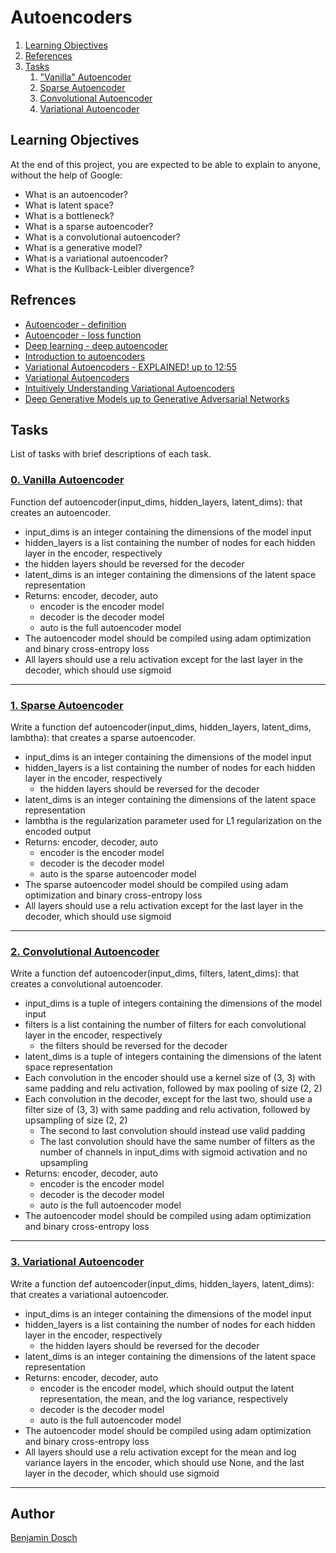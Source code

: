 # Autoencoders

1. [Learning Objectives](#learning-objectives)
2. [References](#references)
3. [Tasks](#tasks)
	1. ["Vanilla" Autoencoder](#0-vanilla-autoencoder)
	2. [Sparse Autoencoder](#1-sparse-autoencoder)
	3. [Convolutional Autoencoder](#2-convolutional-autoencoder)
	4. [Variational Autoencoder](#3-variational-autoencoder)

## Learning Objectives
At the end of this project, you are expected to be able to explain to anyone, without the help of Google:

* What is an autoencoder?
* What is latent space?
* What is a bottleneck?
* What is a sparse autoencoder?
* What is a convolutional autoencoder?
* What is a generative model?
* What is a variational autoencoder?
* What is the Kullback-Leibler divergence?

## Refrences

* [Autoencoder - definition](https://www.youtube.com/watch?v=FzS3tMl4Nsc&t=73s "Autoencoder - definition")
* [Autoencoder - loss function](https://www.youtube.com/watch?v=xTU79Zs4XKY "Autoencoder - loss function")
* [Deep learning - deep autoencoder](https://www.youtube.com/watch?v=z5ZYm_wJ37c "Deep learning - deep autoencoder")
* [Introduction to autoencoders](https://www.jeremyjordan.me/autoencoders/ "Introduction to autoencoders")
* [Variational Autoencoders - EXPLAINED! up to 12:55](https://www.youtube.com/watch?v=fcvYpzHmhvA "Variational Autoencoders - EXPLAINED! up to 12:55")
* [Variational Autoencoders](https://www.youtube.com/watch?v=9zKuYvjFFS8 "Variational Autoencoders")
* [Intuitively Understanding Variational Autoencoders](https://towardsdatascience.com/intuitively-understanding-variational-autoencoders-1bfe67eb5daf?gi=35aa97896522 "Intuitively Understanding Variational Autoencoders")
* [Deep Generative Models up to Generative Adversarial Networks](https://towardsdatascience.com/deep-generative-models-25ab2821afd3 "Deep Generative Models up to Generative Adversarial Networks")

## Tasks
List of tasks with brief descriptions of each task.

### [0. Vanilla Autoencoder](https://github.com/BenDoschGit/holbertonschool-machine_learning/blob/main/unsupervised_learning/0x04-autoencoders/0-vanilla.py "0. Vanilla Autoencoder")

Function def autoencoder(input_dims, hidden_layers, latent_dims): that creates an autoencoder.

* input_dims is an integer containing the dimensions of the model input
* hidden_layers is a list containing the number of nodes for each hidden layer in the encoder, respectively
* the hidden layers should be reversed for the decoder
* latent_dims is an integer containing the dimensions of the latent space representation
* Returns: encoder, decoder, auto
	* encoder is the encoder model
	* decoder is the decoder model
	* auto is the full autoencoder model
* The autoencoder model should be compiled using adam optimization and binary cross-entropy loss
* All layers should use a relu activation except for the last layer in the decoder, which should use sigmoid

---

### [1. Sparse Autoencoder](https://github.com/BenDoschGit/holbertonschool-machine_learning/blob/main/unsupervised_learning/0x04-autoencoders/1-sparse.py "1. Sparse Autoencoder")

Write a function def autoencoder(input_dims, hidden_layers, latent_dims, lambtha): that creates a sparse autoencoder.

* input_dims is an integer containing the dimensions of the model input
* hidden_layers is a list containing the number of nodes for each hidden layer in the encoder, respectively
	* the hidden layers should be reversed for the decoder
* latent_dims is an integer containing the dimensions of the latent space representation
* lambtha is the regularization parameter used for L1 regularization on the encoded output
* Returns: encoder, decoder, auto
	* encoder is the encoder model
	* decoder is the decoder model
	* auto is the sparse autoencoder model
* The sparse autoencoder model should be compiled using adam optimization and binary cross-entropy loss
* All layers should use a relu activation except for the last layer in the decoder, which should use sigmoid

---

### [2. Convolutional Autoencoder](https://github.com/BenDoschGit/holbertonschool-machine_learning/blob/main/unsupervised_learning/0x04-autoencoders/2-convolutional.py "2. Convolutional Autoencoder")

Write a function def autoencoder(input_dims, filters, latent_dims): that creates a convolutional autoencoder.

* input_dims is a tuple of integers containing the dimensions of the model input
* filters is a list containing the number of filters for each convolutional layer in the encoder, respectively
	* the filters should be reversed for the decoder
* latent_dims is a tuple of integers containing the dimensions of the latent space representation
* Each convolution in the encoder should use a kernel size of (3, 3) with same padding and relu activation, followed by max pooling of size (2, 2)
* Each convolution in the decoder, except for the last two, should use a filter size of (3, 3) with same padding and relu activation, followed by upsampling of size (2, 2)
	* The second to last convolution should instead use valid padding
	* The last convolution should have the same number of filters as the number of channels in input_dims with sigmoid activation and no upsampling
* Returns: encoder, decoder, auto
	* encoder is the encoder model
	* decoder is the decoder model
	* auto is the full autoencoder model
* The autoencoder model should be compiled using adam optimization and binary cross-entropy loss

---

### [3. Variational Autoencoder](https://github.com/BenDoschGit/holbertonschool-machine_learning/blob/main/unsupervised_learning/0x04-autoencoders/3-variational.py "3. Variational Autoencoder")

Write a function def autoencoder(input_dims, hidden_layers, latent_dims): that creates a variational autoencoder.

* input_dims is an integer containing the dimensions of the model input
* hidden_layers is a list containing the number of nodes for each hidden layer in the encoder, respectively
	* the hidden layers should be reversed for the decoder
* latent_dims is an integer containing the dimensions of the latent space representation
* Returns: encoder, decoder, auto
	* encoder is the encoder model, which should output the latent representation, the mean, and the log variance, respectively
	* decoder is the decoder model
	* auto is the full autoencoder model
* The autoencoder model should be compiled using adam optimization and binary cross-entropy loss
* All layers should use a relu activation except for the mean and log variance layers in the encoder, which should use None, and the last layer in the decoder, which should use sigmoid

---

## Author

[Benjamin Dosch](https://github.com/BenDoschGit)
